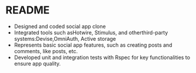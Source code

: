 # README
* Designed and coded social app clone
* Integrated tools such asHotwire, Stimulus, and otherthird-party systems:Devise,OmniAuth, Active storage
* Represents basic social app features, such as creating posts and comments, like posts, etc.
* Developed unit and integration tests with Rspec for key functionalities to ensure app quality.



